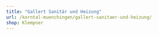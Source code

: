 ```yaml
---
title: "Gallert Sanitär und Heizung"
url: /korntal-muenchingen/gallert-sanitaer-und-heizung/
shop: Klempner
---
```

